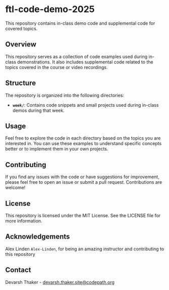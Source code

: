 # ftl-code-demo-2025

This repository contains in-class demo code and supplemental code for covered topics.

## Overview

This repository serves as a collection of code examples used during in-class demonstrations. It also includes supplemental code related to the topics covered in the course or video recordings.

## Structure

The repository is organized into the following directories:

- **`week/`**: Contains code snippets and small projects used during in-class demos during that week.

## Usage

Feel free to explore the code in each directory based on the topics you are interested in. You can use these examples to understand specific concepts better or to implement them in your own projects.

## Contributing

If you find any issues with the code or have suggestions for improvement, please feel free to open an issue or submit a pull request. Contributions are welcome!

## License

This repository is licensed under the MIT License. See the LICENSE file for more information.

## Acknowledgements

Alex Linden `Alex-Linden`, for being an amazing instructor and contributing to this repository

## Contact

Devarsh Thaker - devarsh.thaker.site@codepath.org
